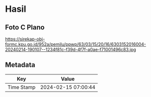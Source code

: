 # Hasil

## Foto C Plano

https://sirekap-obj-formc.kpu.go.id/952a/pemilu/ppwp/63/03/15/20/16/6303152016004-20240214-190107--1234f81c-f39d-4f7f-a0ae-f71001496c83.jpg


## Metadata

| Key        | Value               |
| ---------- | ------------------- |
| Time Stamp | 2024-02-15 07:00:44 |



